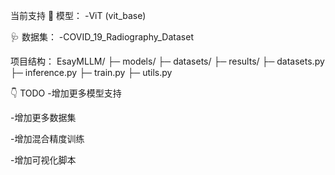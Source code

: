 当前支持
🏁 模型：
-ViT (vit_base)

🩺 数据集：
-COVID_19_Radiography_Dataset

项目结构：
EsayMLLM/
├─ models/
├─ datasets/
├─ results/
├─ datasets.py
├─ inference.py
├─ train.py
├─ utils.py

👇 TODO
-增加更多模型支持

-增加更多数据集

-增加混合精度训练

-增加可视化脚本
